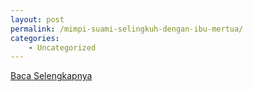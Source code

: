 ```yaml
---
layout: post
permalink: /mimpi-suami-selingkuh-dengan-ibu-mertua/
categories:
    - Uncategorized
---
```


[Baca Selengkapnya](/04)